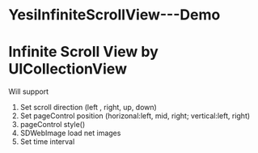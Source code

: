 # YesiInfiniteScrollView---Demo
# Infinite Scroll View by UICollectionView
Will support 
1. Set scroll direction (left , right, up, down)
2. Set pageControl position (horizonal:left, mid, right; vertical:left, right)
3. pageControl style()
4. SDWebImage load net images
5. Set time interval
